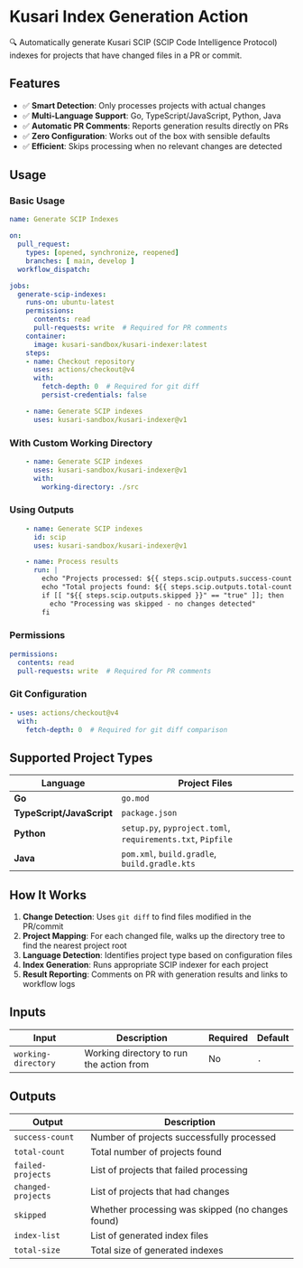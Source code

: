 # Kusari Index Generation Action

🔍 Automatically generate Kusari SCIP (SCIP Code Intelligence Protocol) indexes for projects that have changed files in a PR or commit.

## Features

- ✅ **Smart Detection**: Only processes projects with actual changes
- ✅ **Multi-Language Support**: Go, TypeScript/JavaScript, Python, Java
- ✅ **Automatic PR Comments**: Reports generation results directly on PRs
- ✅ **Zero Configuration**: Works out of the box with sensible defaults
- ✅ **Efficient**: Skips processing when no relevant changes are detected

## Usage

### Basic Usage

```yaml
name: Generate SCIP Indexes

on:
  pull_request:
    types: [opened, synchronize, reopened]
    branches: [ main, develop ]
  workflow_dispatch:

jobs:
  generate-scip-indexes:
    runs-on: ubuntu-latest
    permissions:
      contents: read
      pull-requests: write  # Required for PR comments
    container:
      image: kusari-sandbox/kusari-indexer:latest
    steps:
    - name: Checkout repository
      uses: actions/checkout@v4
      with:
        fetch-depth: 0  # Required for git diff
        persist-credentials: false

    - name: Generate SCIP indexes
      uses: kusari-sandbox/kusari-indexer@v1
```

### With Custom Working Directory

```yaml
    - name: Generate SCIP indexes
      uses: kusari-sandbox/kusari-indexer@v1
      with:
        working-directory: ./src
```

### Using Outputs

```yaml
    - name: Generate SCIP indexes
      id: scip
      uses: kusari-sandbox/kusari-indexer@v1

    - name: Process results
      run: |
        echo "Projects processed: ${{ steps.scip.outputs.success-count }}"
        echo "Total projects found: ${{ steps.scip.outputs.total-count }}"
        if [[ "${{ steps.scip.outputs.skipped }}" == "true" ]]; then
          echo "Processing was skipped - no changes detected"
        fi
```

### Permissions
```yaml
permissions:
  contents: read
  pull-requests: write  # Required for PR comments
```

### Git Configuration
```yaml
- uses: actions/checkout@v4
  with:
    fetch-depth: 0  # Required for git diff comparison
```

## Supported Project Types

| Language | Project Files |
|----------|---------------|
| **Go** | `go.mod` |
| **TypeScript/JavaScript** | `package.json` |
| **Python** | `setup.py`, `pyproject.toml`, `requirements.txt`, `Pipfile` |
| **Java** | `pom.xml`, `build.gradle`, `build.gradle.kts` |

## How It Works

1. **Change Detection**: Uses `git diff` to find files modified in the PR/commit
2. **Project Mapping**: For each changed file, walks up the directory tree to find the nearest project root
3. **Language Detection**: Identifies project type based on configuration files
4. **Index Generation**: Runs appropriate SCIP indexer for each project
5. **Result Reporting**: Comments on PR with generation results and links to workflow logs

## Inputs

| Input | Description | Required | Default |
|-------|-------------|----------|---------|
| `working-directory` | Working directory to run the action from | No | `.` |

## Outputs

| Output | Description |
|--------|-------------|
| `success-count` | Number of projects successfully processed |
| `total-count` | Total number of projects found |
| `failed-projects` | List of projects that failed processing |
| `changed-projects` | List of projects that had changes |
| `skipped` | Whether processing was skipped (no changes found) |
| `index-list` | List of generated index files |
| `total-size` | Total size of generated indexes |
